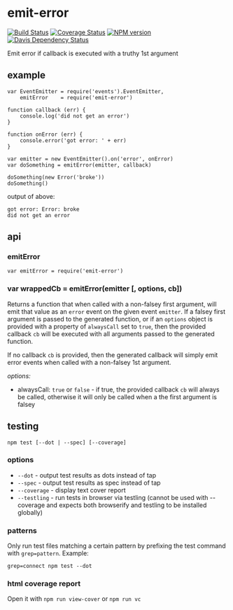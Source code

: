 # emit-error

[![Build Status](https://travis-ci.org/jasonpincin/emit-error.svg?branch=master)](https://travis-ci.org/jasonpincin/emit-error)
[![Coverage Status](https://coveralls.io/repos/jasonpincin/emit-error/badge.png?branch=master)](https://coveralls.io/r/jasonpincin/emit-error?branch=master)
[![NPM version](https://badge.fury.io/js/emit-error.png)](http://badge.fury.io/js/emit-error)
[![Davis Dependency Status](https://david-dm.org/jasonpincin/emit-error.png)](https://david-dm.org/jasonpincin/emit-error)

Emit error if callback is executed with a truthy 1st argument

## example

```
var EventEmitter = require('events').EventEmitter,
    emitError    = require('emit-error')

function callback (err) {
    console.log('did not get an error')
}

function onError (err) {
    console.error('got error: ' + err)
}

var emitter = new EventEmitter().on('error', onError)
var doSomething = emitError(emitter, callback)

doSomething(new Error('broke'))
doSomething()
```

output of above:
```
got error: Error: broke
did not get an error
```

## api

### emitError

`var emitError = require('emit-error')`

### var wrappedCb = emitError(emitter [, options, cb])

Returns a function that when called with a non-falsey first argument, will emit that value 
as an `error` event on the given event `emitter`. If a falsey first argument is passed to the 
generated function, or if an `options` object is provided with a property of `alwaysCall` set to 
`true`, then the provided callback `cb` will be executed with all arguments passed to the 
generated function.

If no callback `cb` is provided, then the generated callback will simply emit error events when 
called with a non-falsey 1st argument.

*options:*
- alwaysCall: `true` or `false` - if true, the provided callback `cb` will always be called, otherwise
  it will only be called when a the first argument is falsey


## testing

`npm test [--dot | --spec] [--coverage]`

### options

* `--dot` - output test results as dots instead of tap
* `--spec` - output test results as spec instead of tap
* `--coverage` - display text cover report
* `--testling` - run tests in browser via testling (cannot be used with --coverage and 
  expects both browserify and testling to be installed globally)
  

### patterns

Only run test files matching a certain pattern by prefixing the 
test command with `grep=pattern`. Example:

```
grep=connect npm test --dot
```

### html coverage report

Open it with `npm run view-cover` or `npm run vc`
